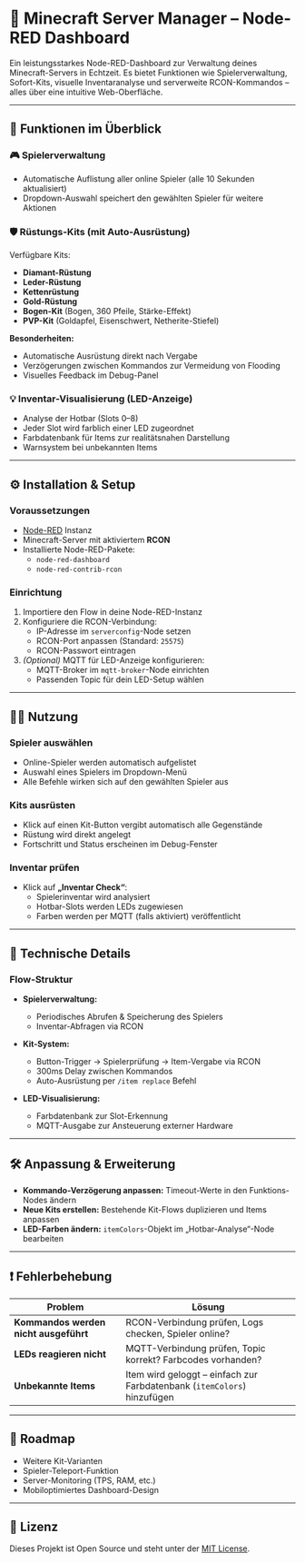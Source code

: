 # 🧱 Minecraft Server Manager – Node-RED Dashboard

Ein leistungsstarkes Node-RED-Dashboard zur Verwaltung deines Minecraft-Servers in Echtzeit. Es bietet Funktionen wie Spielerverwaltung, Sofort-Kits, visuelle Inventaranalyse und serverweite RCON-Kommandos – alles über eine intuitive Web-Oberfläche.

---

## 🚀 Funktionen im Überblick

### 🎮 Spielerverwaltung
- Automatische Auflistung aller online Spieler (alle 10 Sekunden aktualisiert)
- Dropdown-Auswahl speichert den gewählten Spieler für weitere Aktionen


### 🛡️ Rüstungs-Kits (mit Auto-Ausrüstung)
Verfügbare Kits:
- **Diamant-Rüstung**
- **Leder-Rüstung**
- **Kettenrüstung**
- **Gold-Rüstung**
- **Bogen-Kit** (Bogen, 360 Pfeile, Stärke-Effekt)
- **PVP-Kit** (Goldapfel, Eisenschwert, Netherite-Stiefel)

**Besonderheiten:**
- Automatische Ausrüstung direkt nach Vergabe
- Verzögerungen zwischen Kommandos zur Vermeidung von Flooding
- Visuelles Feedback im Debug-Panel

### 💡 Inventar-Visualisierung (LED-Anzeige)
- Analyse der Hotbar (Slots 0–8)
- Jeder Slot wird farblich einer LED zugeordnet
- Farbdatenbank für Items zur realitätsnahen Darstellung
- Warnsystem bei unbekannten Items

---

## ⚙️ Installation & Setup

### Voraussetzungen
- [Node-RED](https://nodered.org/) Instanz
- Minecraft-Server mit aktiviertem **RCON**
- Installierte Node-RED-Pakete:
  - `node-red-dashboard`
  - `node-red-contrib-rcon`

### Einrichtung
1. Importiere den Flow in deine Node-RED-Instanz
2. Konfiguriere die RCON-Verbindung:
   - IP-Adresse im `serverconfig`-Node setzen
   - RCON-Port anpassen (Standard: `25575`)
   - RCON-Passwort eintragen
3. *(Optional)* MQTT für LED-Anzeige konfigurieren:
   - MQTT-Broker im `mqtt-broker`-Node einrichten
   - Passenden Topic für dein LED-Setup wählen

---

## 🧑‍💻 Nutzung

### Spieler auswählen
- Online-Spieler werden automatisch aufgelistet
- Auswahl eines Spielers im Dropdown-Menü
- Alle Befehle wirken sich auf den gewählten Spieler aus

### Kits ausrüsten
- Klick auf einen Kit-Button vergibt automatisch alle Gegenstände
- Rüstung wird direkt angelegt
- Fortschritt und Status erscheinen im Debug-Fenster

### Inventar prüfen
- Klick auf **„Inventar Check“**:
  - Spielerinventar wird analysiert
  - Hotbar-Slots werden LEDs zugewiesen
  - Farben werden per MQTT (falls aktiviert) veröffentlicht

---

## 🧠 Technische Details

### Flow-Struktur

- **Spielerverwaltung:**
  - Periodisches Abrufen & Speicherung des Spielers
  - Inventar-Abfragen via RCON

- **Kit-System:**
  - Button-Trigger → Spielerprüfung → Item-Vergabe via RCON
  - 300ms Delay zwischen Kommandos
  - Auto-Ausrüstung per `/item replace` Befehl

- **LED-Visualisierung:**
  - Farbdatenbank zur Slot-Erkennung
  - MQTT-Ausgabe zur Ansteuerung externer Hardware

---

## 🛠️ Anpassung & Erweiterung

- **Kommando-Verzögerung anpassen:** Timeout-Werte in den Funktions-Nodes ändern
- **Neue Kits erstellen:** Bestehende Kit-Flows duplizieren und Items anpassen
- **LED-Farben ändern:** `itemColors`-Objekt im „Hotbar-Analyse“-Node bearbeiten

---

## ❗ Fehlerbehebung

| Problem | Lösung |
|--------|--------|
| **Kommandos werden nicht ausgeführt** | RCON-Verbindung prüfen, Logs checken, Spieler online? |
| **LEDs reagieren nicht** | MQTT-Verbindung prüfen, Topic korrekt? Farbcodes vorhanden? |
| **Unbekannte Items** | Item wird geloggt – einfach zur Farbdatenbank (`itemColors`) hinzufügen |

---

## 🧭 Roadmap
- Weitere Kit-Varianten
- Spieler-Teleport-Funktion
- Server-Monitoring (TPS, RAM, etc.)
- Mobiloptimiertes Dashboard-Design

---

## 📄 Lizenz

Dieses Projekt ist Open Source und steht unter der [MIT License](https://opensource.org/licenses/MIT).












